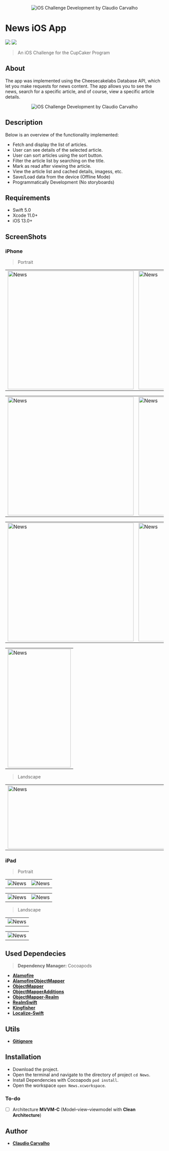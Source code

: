 <p align="center">
  <img src="https://github.com/ccarvofficial/claudio-carvalho-ios/blob/feature/readme-file/screenshots/body/header-screenshot.png" alt="iOS Challenge Development by Claudio Carvalho"/>
</p>

# News iOS App

<p align="justify">
    <img src="https://img.shields.io/badge/Swift-5-orange.svg" />
    <img src="https://img.shields.io/badge/Platforms-iOS-blue.svg?style=flat" />
</p>

> An iOS Challenge for the CupCaker Program

## About

The app was implemented using the Cheesecakelabs Database API, which let you make requests for news content. The app allows you to see the news, search for a specific article, and of course, view a specific article details.

<p align="center">
  <img src="https://github.com/ccarvofficial/claudio-carvalho-ios/blob/feature/readme-file/screenshots/body/main-screenshot.png" alt="iOS Challenge Development by Claudio Carvalho"/>
</p>

## Description
Below is an overview of the functionality implemented:

- Fetch and display the list of articles.
- User can see details of the selected article.
- User can sort articles using the sort button.
- Filter the article list by searching on the title.
- Mark as read after viewing the article.
- View the article list and cached details, imagess, etc.
- Save/Load data from the device (Offline Mode)
- Programmatically Development (No storyboards)

## Requirements

- Swift 5.0
- Xcode 11.0+
- iOS 13.0+ 

## ScreenShots 

### iPhone

> Portrait

<table style="width:100%">
  <tr>
    <td><img src="https://github.com/ccarvofficial/claudio-carvalho-ios/blob/feature/readme-file/screenshots/iPhone/iphone-screenshot01.png" alt="News" width=400 height=375/></td>
    <td><img src="https://github.com/ccarvofficial/claudio-carvalho-ios/blob/feature/readme-file/screenshots/iPhone/iphone-screenshot02.png" alt="News" width=400 height=375/></td>
    <td><img src="https://github.com/ccarvofficial/claudio-carvalho-ios/blob/feature/readme-file/screenshots/iPhone/iphone-screenshot03.png" alt="News" width=400 height=375/></td>
    <td><img src="https://github.com/ccarvofficial/claudio-carvalho-ios/blob/feature/readme-file/screenshots/iPhone/iphone-screenshot06.png" alt="News" width=400 height=375/></td>
  </tr>
</table>

<table style="width:100%">
  <tr>
    <td><img src="https://github.com/ccarvofficial/claudio-carvalho-ios/blob/feature/readme-file/screenshots/iPhone/iphone-screenshot07.png" alt="News" width=400 height=375/></td>
    <td><img src="https://github.com/ccarvofficial/claudio-carvalho-ios/blob/feature/readme-file/screenshots/iPhone/iphone-screenshot08.png" alt="News" width=400 height=375/></td>
    <td><img src="https://github.com/ccarvofficial/claudio-carvalho-ios/blob/feature/readme-file/screenshots/iPhone/iphone-screenshot09.png" alt="News" width=400 height=375/></td>
    <td><img src="https://github.com/ccarvofficial/claudio-carvalho-ios/blob/feature/readme-file/screenshots/iPhone/iphone-screenshot010.png" alt="News" width=400 height=375/></td>
  </tr>
</table>

<table style="width:100%">
  <tr>
    <td><img src="https://github.com/ccarvofficial/claudio-carvalho-ios/blob/feature/readme-file/screenshots/iPhone/iphone-screenshot011.png" alt="News" width=400 height=375/></td>
    <td><img src="https://github.com/ccarvofficial/claudio-carvalho-ios/blob/feature/readme-file/screenshots/iPhone/iphone-screenshot012.png" alt="News" width=400 height=375/></td>
    <td><img src="https://github.com/ccarvofficial/claudio-carvalho-ios/blob/feature/readme-file/screenshots/iPhone/iphone-screenshot013.png" alt="News" width=400 height=375/></td>
    <td><img src="https://github.com/ccarvofficial/claudio-carvalho-ios/blob/feature/readme-file/screenshots/iPhone/iphone-screenshot04.png" alt="News" width=400 height=375/></td>
  </tr>
</table>

<table style="width:100%">
  <tr>
    <td><img src="https://github.com/ccarvofficial/claudio-carvalho-ios/blob/feature/readme-file/screenshots/iPhone/iphone-screenshot05.png" alt="News" width=200 height=375/></td>
  </tr>
</table>

> Landscape

<table style="width:100%">
  <tr>
    <td><img src="https://github.com/ccarvofficial/claudio-carvalho-ios/blob/feature/readme-file/screenshots/iPhone/iphone-screenshot014-1.png" alt="News" width=800 height=200/></td>
    <td><img src="https://github.com/ccarvofficial/claudio-carvalho-ios/blob/feature/readme-file/screenshots/iPhone/iphone-screenshot016-1.png" alt="News" width=800 height=200/></td>
  </tr>
</table>

### iPad

> Portrait

<table style="width:100%">
  <tr>
    <td><img src="https://github.com/ccarvofficial/claudio-carvalho-ios/blob/feature/readme-file/screenshots/iPad/ipad-screenshot01.png" alt="News"/></td>
    <td><img src="https://github.com/ccarvofficial/claudio-carvalho-ios/blob/feature/readme-file/screenshots/iPad/ipad-screenshot02.png" alt="News"/></td>
  </tr>
</table>

<table style="width:100%">
  <tr>
    <td><img src="https://github.com/ccarvofficial/claudio-carvalho-ios/blob/feature/readme-file/screenshots/iPad/ipad-screenshot03.png" alt="News"/></td>
    <td><img src="https://github.com/ccarvofficial/claudio-carvalho-ios/blob/feature/readme-file/screenshots/iPad/ipad-screenshot04.png" alt="News"/></td>
  </tr>
</table>

> Landscape

<table style="width:100%">
  <tr>
    <td><img src="https://github.com/ccarvofficial/claudio-carvalho-ios/blob/feature/readme-file/screenshots/iPad/ipad-screenshot05.png" alt="News"/></td>
  </tr>
</table>

<table style="width:100%">
  <tr>
    <td><img src="https://github.com/ccarvofficial/claudio-carvalho-ios/blob/feature/readme-file/screenshots/iPad/ipad-screenshot06.png" alt="News"/></td>
  </tr>
</table>

## Used Dependecies

> **Dependency Manager:** Cocoapods

* [**Alamofire**](https://github.com/Alamofire/Alamofire)
* [**AlamofireObjectMapper**](https://github.com/tristanhimmelman/AlamofireObjectMapper)
* [**ObjectMapper**](https://github.com/tristanhimmelman/ObjectMapper)
* [**ObjectMapperAdditions**](https://github.com/APUtils/ObjectMapperAdditions)
* [**ObjectMapper-Realm**](https://github.com/Jakenberg/ObjectMapper-Realm)
* [**RealmSwift**](https://github.com/realm/realm-cocoa)
* [**Kingfisher**](https://github.com/onevcat/Kingfisher)
* [**Localize-Swift**](https://github.com/marmelroy/Localize-Swift)

## Utils

* [**Gitignore**](https://www.gitignore.io)


## Installation

* Download the project.
* Open the terminal and navigate to the directory of project ```cd News```.
* Install Dependencies with Cocoapods ```pod install```.
* Open the workspace ```open News.xcworkspace```.

### To-do

- [ ] Architecture **MVVM-C** (Model–view–viewmodel with **Clean Architecture**)
  
## Author

* [**Claudio Carvalho**](https://github.com/ccarvofficial)


